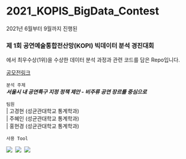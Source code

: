 # 2021_KOPIS_BigData_Contest

2021년 6월부터 9월까지 진행된<br>

### **제 1회 공연예술통합전산망(KOPI) 빅데이터 분석 경진대회** <br>

에서 최우수상(1위)을 수상한 데이터 분석 과정과 관련 코드를 담은 Repo입니다. 

[공모전링크](https://kopis.or.kr/por/cs/notice/csNoticeListView.do?ntt_id=1601&listCurPage=1&srchType=subject&srchText=&menuId=MNU_000104)

`분석 주제`<br>
***서울시 내 공연특구 지정 정책 제안 - 비주류 공연 장르를 중심으로***<br>

`팀원`<br>
| 고경현 (성균관대학교 통계학과)<br>
| 주혜인 (성균관대학교 통계학과)<br>
| 홍현경 (성균관대학교 통계학과)<br>

`사용 Tool`<br>
<p align="left">
  <img src="https://img.shields.io/badge/R-276DC3?style=flat-square&logo=R&logoColor=white"/></a>&nbsp
  <img src="https://img.shields.io/badge/Python-3766AB?style=flat-square&logo=Python&logoColor=white"/></a>&nbsp
  <img src="https://img.shields.io/badge/QGIS-A0E165?style=flat-square&logo=QGIS&logoColor=white"/></a>&nbsp
